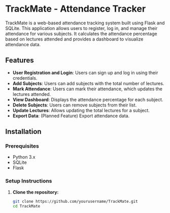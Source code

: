 # TrackMate - Attendance Tracker

TrackMate is a web-based attendance tracking system built using Flask and SQLite. This application allows users to register, log in, and manage their attendance for various subjects. It calculates the attendance percentage based on lectures attended and provides a dashboard to visualize attendance data.

## Features

- **User Registration and Login**: Users can sign up and log in using their credentials.
- **Add Subjects**: Users can add subjects with the total number of lectures.
- **Mark Attendance**: Users can mark their attendance, which updates the lectures attended.
- **View Dashboard**: Displays the attendance percentage for each subject.
- **Delete Subjects**: Users can remove subjects from their list.
- **Update Lectures**: Allows updating the total lectures for a subject.
- **Export Data**: (Planned Feature) Export attendance data.

## Installation

### Prerequisites

- Python 3.x
- SQLite
- Flask

### Setup Instructions

1. **Clone the repository:**
   ```bash
   git clone https://github.com/yourusername/TrackMate.git
   cd TrackMate
